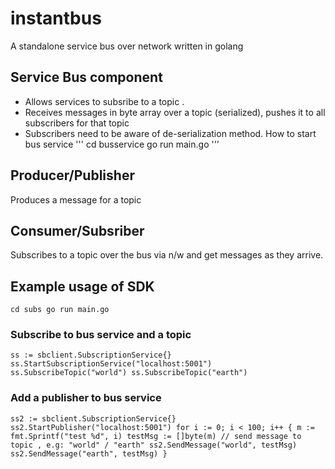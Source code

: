 # instantbus
A standalone service bus over network written in golang

## Service Bus component
- Allows services to subsribe to a topic .
- Receives messages in byte array over a topic (serialized), pushes it to all subscribers for that topic
- Subscribers need to be aware of de-serialization method.
How to start bus service
'''
cd busservice
go run main.go
'''

## Producer/Publisher
Produces a message for a topic

## Consumer/Subsriber
Subscribes to a topic over the bus via n/w and get messages as they arrive.

## Example usage of SDK
`
cd subs
go run main.go
`
### Subscribe to bus service and a topic
`
	ss := sbclient.SubscriptionService{}
 	ss.StartSubscriptionService("localhost:5001")
 	ss.SubscribeTopic("world")
	ss.SubscribeTopic("earth")
`
### Add a publisher to bus service
`
  	ss2 := sbclient.SubscriptionService{}
	ss2.StartPublisher("localhost:5001")
	for i := 0; i < 100; i++ {
		m := fmt.Sprintf("test %d", i)
		testMsg := []byte(m)
        // send message to topic , e.g: "world" / "earth"
		ss2.SendMessage("world", testMsg)
		ss2.SendMessage("earth", testMsg)
	}
`
